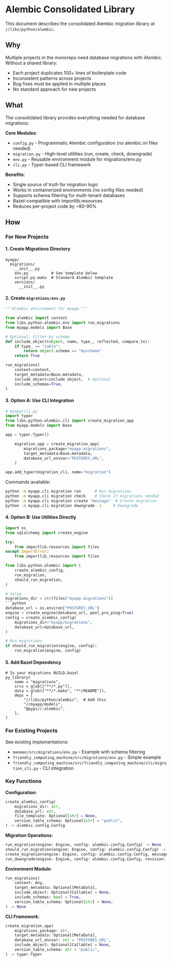 # Alembic Consolidated Library

This document describes the consolidated Alembic migration library at `//libs/python/alembic`.

## Why

Multiple projects in the monorepo need database migrations with Alembic. Without a shared library:
- Each project duplicates 100+ lines of boilerplate code
- Inconsistent patterns across projects
- Bug fixes must be applied in multiple places
- No standard approach for new projects

## What

The consolidated library provides everything needed for database migrations:

**Core Modules**:
- `config.py` - Programmatic Alembic configuration (no alembic.ini files needed)
- `migration.py` - High-level utilities (run, create, check, downgrade)
- `env.py` - Reusable environment module for migrations/env.py
- `cli.py` - Typer-based CLI framework

**Benefits**:
- Single source of truth for migration logic
- Works in containerized environments (no config files needed)
- Supports schema filtering for multi-tenant databases
- Bazel-compatible with importlib.resources
- Reduces per-project code by ~80-90%

## How

### For New Projects

#### 1. Create Migrations Directory

```
myapp/
  migrations/
    __init__.py
    env.py          # See template below
    script.py.mako  # Standard Alembic template
    versions/
      __init__.py
```

#### 2. Create `migrations/env.py`

```python
"""Alembic environment for myapp."""

from alembic import context
from libs.python.alembic.env import run_migrations
from myapp.models import Base

# Optional: Filter by schema
def include_object(object, name, type_, reflected, compare_to):
    if type_ == "table":
        return object.schema == "myschema"
    return True

run_migrations(
    context=context,
    target_metadata=Base.metadata,
    include_object=include_object,  # Optional
    include_schemas=True,
)
```

#### 3. Option A: Use CLI Integration

```python
# myapp/cli.py
import typer
from libs.python.alembic.cli import create_migration_app
from myapp.models import Base

app = typer.Typer()

    migration_app = create_migration_app(
        migrations_package="myapp.migrations",
        target_metadata=Base.metadata,
        database_url_envvar="POSTGRES_URL",
    )

app.add_typer(migration_cli, name="migration")
```

Commands available:
```bash
python -m myapp.cli migration run      # Run migrations
python -m myapp.cli migration check    # Check if migrations needed
python -m myapp.cli migration create "message"  # Create migration
python -m myapp.cli migration downgrade -1     # Downgrade
```

#### 4. Option B: Use Utilities Directly

```python
import os
from sqlalchemy import create_engine

try:
    from importlib.resources import files
except ImportError:
    from importlib_resources import files

from libs.python.alembic import (
    create_alembic_config,
    run_migration,
    should_run_migration,
)

# Setup
migrations_dir = str(files("myapp.migrations"))
```python
database_url = os.environ["POSTGRES_URL"]
engine = create_engine(database_url, pool_pre_ping=True)
config = create_alembic_config(
    migrations_dir="myapp/migrations",
    database_url=database_url,
)

# Run migrations
if should_run_migration(engine, config):
    run_migration(engine, config)
```

#### 5. Add Bazel Dependency

```starlark
# In your migrations BUILD.bazel
py_library(
    name = "migrations",
    srcs = glob(["**/*.py"]),
    data = glob(["**/*.mako", "**/README"]),
    deps = [
        "//libs/python/alembic",  # Add this
        "//myapp/models",
        "@pypi//:alembic",
    ],
)
```

### For Existing Projects

See existing implementations:
- `manman/src/migrations/env.py` - Example with schema filtering
- `friendly_computing_machine/src/migrations/env.py` - Simple example
- `friendly_computing_machine/src/friendly_computing_machine/cli/migration_cli.py` - CLI integration

### Key Functions

**Configuration**:
```python
create_alembic_config(
    migrations_dir: str,
    database_url: str,
    file_template: Optional[str] = None,
    version_table_schema: Optional[str] = "public",
) -> alembic.config.Config
```

**Migration Operations**:
```python
run_migration(engine: Engine, config: alembic.config.Config) -> None
should_run_migration(engine: Engine, config: alembic.config.Config) -> bool
create_migration(engine: Engine, config: alembic.config.Config, message: Optional[str]) -> None
run_downgrade(engine: Engine, config: alembic.config.Config, revision: str) -> None
```

**Environment Module**:
```python
run_migrations(
    context: Any,
    target_metadata: Optional[MetaData],
    include_object: Optional[Callable] = None,
    include_schemas: bool = True,
    version_table_schema: Optional[str] = None,
) -> None
```

**CLI Framework**:
```python
create_migration_app(
    migrations_package: str,
    target_metadata: Optional[MetaData],
    database_url_envvar: str = "POSTGRES_URL",
    include_object: Optional[Callable] = None,
    version_table_schema: str = "public",
) -> typer.Typer
```
